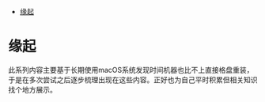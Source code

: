 <!--ts-->
* [缘起](#缘起)

<!-- Created by https://github.com/ekalinin/github-markdown-toc -->
<!-- Added by: runner, at: Tue Jul 19 14:36:15 UTC 2022 -->

<!--te-->
# 缘起

此系列内容主要基于长期使用macOS系统发现时间机器也比不上直接格盘重装，于是在多次尝试之后逐步梳理出现在这些内容。正好也为自己平时积累但相关知识找个地方展示。